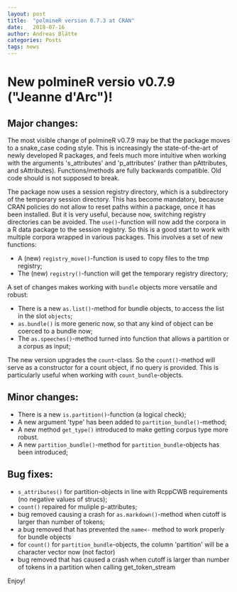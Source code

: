 ```yaml
---
layout: post
title:  "polmineR version 0.7.3 at CRAN"
date:   2018-07-16
author: Andreas Blätte
categories: Posts
tags: news
---
```


# New polmineR versio v0.7.9 ("Jeanne d'Arc")!

## Major changes:

The most visible change of polmineR v0.7.9 may be that the package moves to a snake_case coding style. This is increasingly the state-of-the-art of newly developed R packages, and feels much more intuitive when working with the arguments 's_attributes' and 'p_attributes' (rather than pAttributes, and sAttributes). Functions/methods are fully backwards compatible. Old code should is not supposed to break.

The package now uses a session registry directory, which is a subdirectory of the temporary session directory. This has become mandatory, because CRAN policies do not allow to reset paths within a package, once it has been installed. But it is very useful, because now, switching registry directories can be avoided. The `use()`-function will now add the corpora in a R data package to the session registry. So this is a good start to work with multiple corpora wrapped in various packages. This involves a set of new functions:

* A (new) `registry_move()`-function is used to copy files to the tmp registry;
* The (new) `registry()`-function will get the temporary registry directory;

A set of changes makes working with `bundle` objects more versatile and robust:

* There is a new `as.list()`-method for bundle objects, to access the list in the slot `objects`;
* `as.bundle()` is more generic now, so that any kind of object can be coerced to a bundle now;
* The `as.speeches()`-method turned into function that allows a partition or a corpus as input;

The new version upgrades the `count`-class. So the `count()`-method will serve as a constructor for a count object, if no query is provided. This is particularly useful when working with `count_bundle`-objects. 


## Minor changes:

* There is a new `is.partition()`-function (a logical check);
* A new argument 'type' has been added to `partition_bundle()`-method;
* A new method `get_type()` introduced to make getting corpus type more robust.
* A new `partition_bundle()`-method for `partition_bundle`-objects has been introduced;


## Bug fixes:

* `s_attributes()` for partition-objects in line with RcppCWB requirements (no negative values of strucs);
* `count()` repaired for muliple p-attributes;
* bug removed causing a crash for `as.markdown()`-method when cutoff is larger than number of tokens;
* a bug removed that has prevented the `name<-` method to work properly for bundle objects
* for `count()` for `partition_bundle`-objects, the column 'partition' will be a character vector now (not factor)
* bug removed that has caused a crash when cutoff is larger than number of tokens in a partition when calling get_token_stream

Enjoy!
